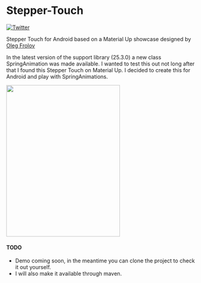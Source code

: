 # Stepper-Touch


[![Twitter](https://img.shields.io/badge/Twitter-@dionsegijn-blue.svg?style=flat)](http://twitter.com/dionsegijn)

Stepper Touch for Android based on a Material Up showcase designed by [Oleg Frolov](https://material.uplabs.com/posts/stepper-touch-interface)

In the latest version of the support library (25.3.0) a new class SpringAnimation was made available. I wanted to test this out not long after that I found this Stepper Touch on Material Up. I decided to create this for Android and play with SpringAnimations.

<img src="/media/pixelate.jpg" data-canonical-src="/media/pixelate.jpg" width="300" height="400" />

#### TODO
- Demo coming soon, in the meantime you can clone the project to check it out yourself.
- I will also make it available through maven.